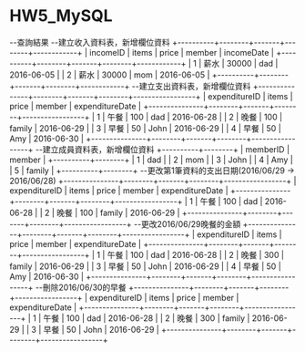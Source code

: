 # HW5_MySQL

--查詢結果
--建立收入資料表，新增欄位資料
+----------+--------+-------+--------+------------+
| incomeID | items  | price | member | incomeDate |
+----------+--------+-------+--------+------------+
|        1 | 薪水   | 30000 | dad    | 2016-06-05 |
|        2 | 薪水   | 30000 | mom    | 2016-06-05 |
+----------+--------+-------+--------+------------+
--建立支出資料表，新增欄位資料
+---------------+--------+-------+--------+-----------------+
| expenditureID | items  | price | member | expenditureDate |
+---------------+--------+-------+--------+-----------------+
|             1 | 午餐   |   100 | dad    | 2016-06-28      |
|             2 | 晚餐   |   100 | family | 2016-06-29      |
|             3 | 早餐   |    50 | John   | 2016-06-29      |
|             4 | 早餐   |    50 | Amy    | 2016-06-30      |
+---------------+--------+-------+--------+-----------------+
--建立成員資料表，新增欄位資料
+----------+--------+
| memberID | member |
+----------+--------+
|        1 | dad    |
|        2 | mom    |
|        3 | John   |
|        4 | Amy    |
|        5 | family |
+----------+--------+
--更改第1筆資料的支出日期(2016/06/29 -> 2016/06/28)
+---------------+--------+-------+--------+-----------------+
| expenditureID | items  | price | member | expenditureDate |
+---------------+--------+-------+--------+-----------------+
|             1 | 午餐   |   100 | dad    | 2016-06-28      |
|             2 | 晚餐   |   100 | family | 2016-06-29      |
+---------------+--------+-------+--------+-----------------+
--更改2016/06/29晚餐的金額
+---------------+--------+-------+--------+-----------------+
| expenditureID | items  | price | member | expenditureDate |
+---------------+--------+-------+--------+-----------------+
|             1 | 午餐   |   100 | dad    | 2016-06-28      |
|             2 | 晚餐   |   300 | family | 2016-06-29      |
|             3 | 早餐   |    50 | John   | 2016-06-29      |
|             4 | 早餐   |    50 | Amy    | 2016-06-30      |
+---------------+--------+-------+--------+-----------------+
--刪除2016/06/30的早餐
+---------------+--------+-------+--------+-----------------+
| expenditureID | items  | price | member | expenditureDate |
+---------------+--------+-------+--------+-----------------+
|             1 | 午餐   |   100 | dad    | 2016-06-28      |
|             2 | 晚餐   |   300 | family | 2016-06-29      |
|             3 | 早餐   |    50 | John   | 2016-06-29      |
+---------------+--------+-------+--------+-----------------+